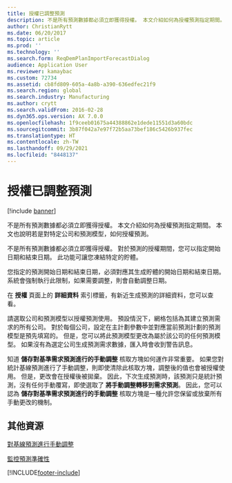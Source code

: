 ```yaml
---
title: 授權已調整預測
description: 不是所有預測數據都必須立即獲得授權。 本文介紹如何為授權預測指定期間。 本文也說明若是對特定公司和預測模型，如何授權預測。
author: ChristianRytt
ms.date: 06/20/2017
ms.topic: article
ms.prod: ''
ms.technology: ''
ms.search.form: ReqDemPlanImportForecastDialog
audience: Application User
ms.reviewer: kamaybac
ms.custom: 72734
ms.assetid: cb8fd809-605a-4a8b-a390-636edfec21f9
ms.search.region: global
ms.search.industry: Manufacturing
ms.author: crytt
ms.search.validFrom: 2016-02-28
ms.dyn365.ops.version: AX 7.0.0
ms.openlocfilehash: 1f9ceeb01675a44388862e1dede11551d3a60bdc
ms.sourcegitcommit: 3b87f042a7e97f72b5aa73bef186c5426b937fec
ms.translationtype: HT
ms.contentlocale: zh-TW
ms.lasthandoff: 09/29/2021
ms.locfileid: "8448137"
---
```

# <a name="authorize-an-adjusted-forecast"></a>授權已調整預測

[!include [banner](../includes/banner.md)]

不是所有預測數據都必須立即獲得授權。 本文介紹如何為授權預測指定期間。 本文也說明若是對特定公司和預測模型，如何授權預測。

不是所有預測數據都必須立即獲得授權。 對於預測的授權期間，您可以指定開始日期和結束日期。 此功能可讓您凍結特定的貯體。 

您指定的預測開始日期和結束日期，必須對應其生成貯體的開始日期和結束日期。 系統會強制執行此限制，如果需要調整，則會自動調整日期。 

在 **授權** 頁面上的 **詳細資料** 索引標籤，有新近生成預測的詳細資料，您可以查看。 

請選取公司和預測模型以授權預測使用。 預設情況下，網格包括為其建立預測需求的所有公司。 對於每個公司，設定在主計劃參數中並對應當前預測計劃的預測模型是預先填寫的。 但是，您可以將此預測模型更改為屬於該公司的任何預測模型。 如果沒有為選定公司生成預測需求數據，匯入時會收到警告訊息。 

知道 **儲存對基準需求預測進行的手動調整** 核取方塊如何運作非常重要。 如果您對統計基線預測進行了手動調整，則即使清除此核取方塊，調整後的值也會被授權使用。 但是，更改會在授權後被拋棄。 因此，下次生成預測時，該預測只是統計預測，沒有任何手動覆寫，即使選取了 **將手動調整轉移到需求預測**。 因此，您可以認為 **儲存對基準需求預測進行的手動調整** 核取方塊是一種允許您保留或放棄所有手動更改的機制。

## <a name="additional-resources"></a>其他資源

[對基線預測進行手動調整](manual-adjustments-baseline-forecast.md)

[監控預測準確性](monitor-forecast-accuracy.md)





[!INCLUDE[footer-include](../../includes/footer-banner.md)]